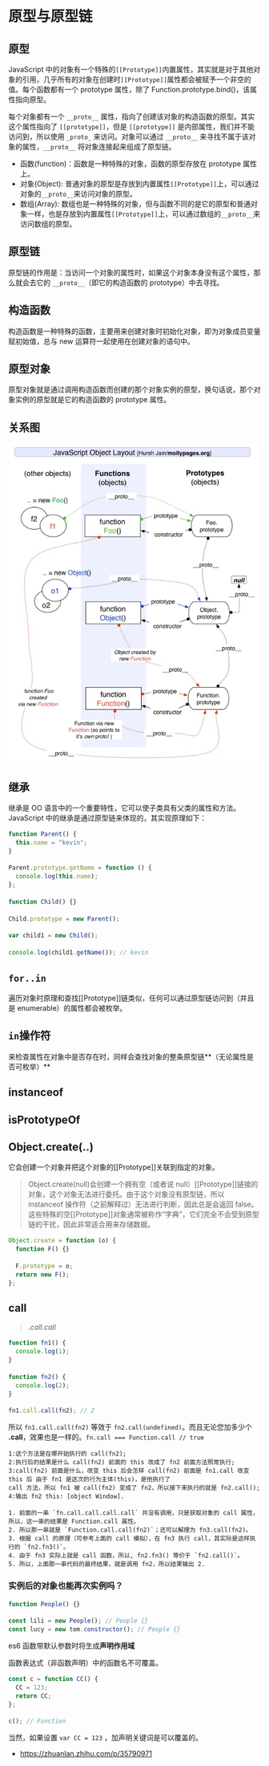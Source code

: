 # 原型与原型链

## 原型

JavaScript 中的对象有一个特殊的`[[Prototype]]`内置属性，其实就是对于其他对象的引用，几乎所有的对象在创建时`[[Prototype]]`属性都会被赋予一个非空的值。每个函数都有一个 prototype 属性，除了 Function.prototype.bind()，该属性指向原型。

每个对象都有一个 `__proto__` 属性，指向了创建该对象的构造函数的原型。其实这个属性指向了 `[[prototype]]`，但是 `[[prototype]]` 是内部属性，我们并不能访问到，所以使用 `_proto_` 来访问。对象可以通过 `__proto__` 来寻找不属于该对象的属性，`__proto__` 将对象连接起来组成了原型链。

- 函数(function)：函数是一种特殊的对象，函数的原型存放在 prototype 属性上。
- 对象(Object): 普通对象的原型是存放到内置属性`[[Prototype]]`上，可以通过对象的`__proto__`来访问对象的原型。
- 数组(Array): 数组也是一种特殊的对象，但与函数不同的是它的原型和普通对象一样，也是存放到内置属性`[[Prototype]]`上，可以通过数组的`__proto__`来访问数组的原型。

## 原型链

原型链的作用是：当访问一个对象的属性时，如果这个对象本身没有这个属性，那么就会去它的 `__proto__`（即它的构造函数的 prototype）中去寻找。

## 构造函数

构造函数是一种特殊的函数，主要用来创建对象时初始化对象，即为对象成员变量赋初始值，总与 new 运算符一起使用在创建对象的语句中。

## 原型对象

原型对象就是通过调用构造函数而创建的那个对象实例的原型，换句话说，那个对象实例的原型就是它的构造函数的 prototype 属性。

## 关系图

![img.png](../public/16154757484208d724d.png)

## 继承

继承是 OO 语言中的一个重要特性，它可以使子类具有父类的属性和方法。JavaScript 中的继承是通过原型链来体现的，其实现原理如下：

```js
function Parent() {
  this.name = "kevin";
}

Parent.prototype.getName = function () {
  console.log(this.name);
};

function Child() {}

Child.prototype = new Parent();

var child1 = new Child();

console.log(child1.getName()); // kevin
```

## `for..in`

遍历对象时原理和查找[[Prototype]]链类似，任何可以通过原型链访问到（并且是 enumerable）的属性都会被枚举。

## `in`操作符

来检查属性在对象中是否存在时，同样会查找对象的整条原型链**（无论属性是否可枚举）**

## instanceof

## isPrototypeOf

## Object.create(..)

它会创建一个对象并把这个对象的[[Prototype]]关联到指定的对象。

> Object.create(null)会创建一个拥有空（或者说 null）[[Prototype]]链接的对象，这个对象无法进行委托。由于这个对象没有原型链，所以 instanceof 操作符（之前解释过）无法进行判断，因此总是会返回 false。这些特殊的空[[Prototype]]对象通常被称作“字典”，它们完全不会受到原型链的干扰，因此非常适合用来存储数据。

```javascript
Object.create = function (o) {
  function F() {}

  F.prototype = o;
  return new F();
};
```

## call

> _.call.call_

```js
function fn1() {
  console.log(1);
}

function fn2() {
  console.log(2);
}

fn1.call.call(fn2); // 2
```

所以 `fn1.call.call(fn2)` 等效于 `fn2.call(undefined)`。而且无论您加多少个 **.call**，效果也是一样的。`fn.call === Function.call // true`

```text
1:这个方法是在哪开始执行的 call(fn2);
2:执行后的结果是什么 call(fn2) 前面的 this 改成了 fn2 前面方法照常执行;
3:call(fn2) 前面是什么，改变 this 后会怎样 call(fn2) 前面是 fn1.call 改变 this 后 由于 fn1 是这次的行为主体(this)，是他执行了
call 方法，所以 fn1 被 call(fn2) 变成了 fn2，所以接下来执行的就是 fn2.call();
4:输出 fn2 this: [object Window].

1. 前面的一串 `fn.call.call.call.call` 并没有调用，只是获取对象的 call 属性，所以，这一串的结果是 Function.call 属性。
2. 所以那一串就是 `Function.call.call(fn2)`；还可以解理为 fn3.call(fn2)。
3. 根据 call 的原理（可参考上面的 call 模拟），在 fn3 执行 call，其实际是这样执行的 `fn2.fn3()`。
4. 由于 fn3 实际上就是 call 函数，所以, fn2.fn3() 等价于 `fn2.call()`。
5. 所以，上面那一串代码的最终结果，就是调用 fn2，所以结果输出 2.

```

### 实例后的对象也能再次实例吗？

```javascript
function People() {}

const lili = new People(); // People {}
const lucy = new tom.constructor(); // People {}
```

es6 函数带默认参数时将生成**声明作用域**

函数表达式（非函数声明）中的函数名不可覆盖。

```js
const c = function CC() {
  CC = 123;
  return CC;
};

c(); // Function
```

当然，如果设置 `var CC = 123` ，加声明关键词是可以覆盖的。

- https://zhuanlan.zhihu.com/p/35790971
